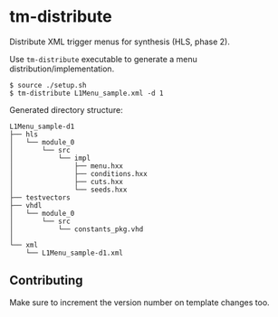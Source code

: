 # tm-distribute

Distribute XML trigger menus for synthesis (HLS, phase 2).

Use ```tm-distribute``` executable to generate a menu distribution/implementation.

    $ source ./setup.sh
    $ tm-distribute L1Menu_sample.xml -d 1

Generated directory structure:

    L1Menu_sample-d1
    ├── hls
    │   └── module_0
    │       └── src
    │           └── impl
    │               ├── menu.hxx
    │               ├── conditions.hxx
    │               ├── cuts.hxx
    │               └── seeds.hxx
    ├── testvectors
    ├── vhdl
    │   └── module_0
    │       └── src
    │           └── constants_pkg.vhd
    │   
    └── xml
        └── L1Menu_sample-d1.xml

## Contributing

Make sure to increment the version number on template changes too.
